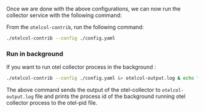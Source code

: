 Once we are done with the above configurations, we can now run the collector service with the following command:

From the `otelcol-contrib`, run the following command:

```bash
./otelcol-contrib --config ./config.yaml
```

### Run in background 

If you want to run otel collector process in the background :

```bash
./otelcol-contrib --config ./config.yaml &> otelcol-output.log & echo "$\!" > otel-pid
```
The above command sends the output of the otel-collector to `otelcol-output.log` file and prints the process id of the background running otel collector process to the otel-pid file.